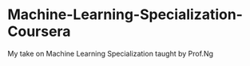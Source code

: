 # Machine-Learning-Specialization-Coursera
My take on Machine Learning Specialization taught by Prof.Ng
